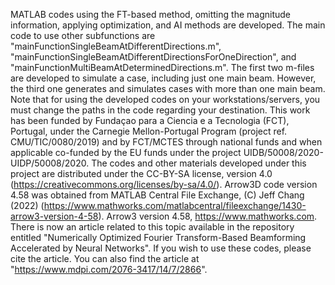 MATLAB codes using the FT-based method, omitting the magnitude information, applying optimization, and AI methods are developed.
The main code to use other subfunctions are "mainFunctionSingleBeamAtDifferentDirections.m", "mainFunctionSingleBeamAtDifferentDirectionsForOneDirection", and "mainFunctionMultiBeamAtDeterminedDirections.m".
The first two m-files are developed to simulate a case, including just one main beam. However, the third one generates and simulates cases with more than one main beam. Note that for using the developed codes on your workstations/servers, you must change the paths in the code regarding your destination.
This work has been funded by Fundaçao para a Ciencia e a Tecnologia (FCT), Portugal, under the Carnegie Mellon-Portugal Program (project ref. CMU/TIC/0080/2019) and by FCT/MCTES through national funds and when applicable co-funded by the EU funds under the project UIDB/50008/2020-UIDP/50008/2020.
The codes and other materials developed under this project are distributed under the CC-BY-SA license, version 4.0 (https://creativecommons.org/licenses/by-sa/4.0/).
Arrow3D code version 4.58 was obtained from MATLAB Central File Exchange, (C) Jeff Chang (2022) (https://www.mathworks.com/matlabcentral/fileexchange/1430-arrow3-version-4-58). Arrow3 version 4.58, https://www.mathworks.com.
There is now an article related to this topic available in the repository entitled "Numerically Optimized Fourier Transform-Based Beamforming Accelerated by Neural Networks". If you wish to use these codes, please cite the article. You can also find the article at "https://www.mdpi.com/2076-3417/14/7/2866".
